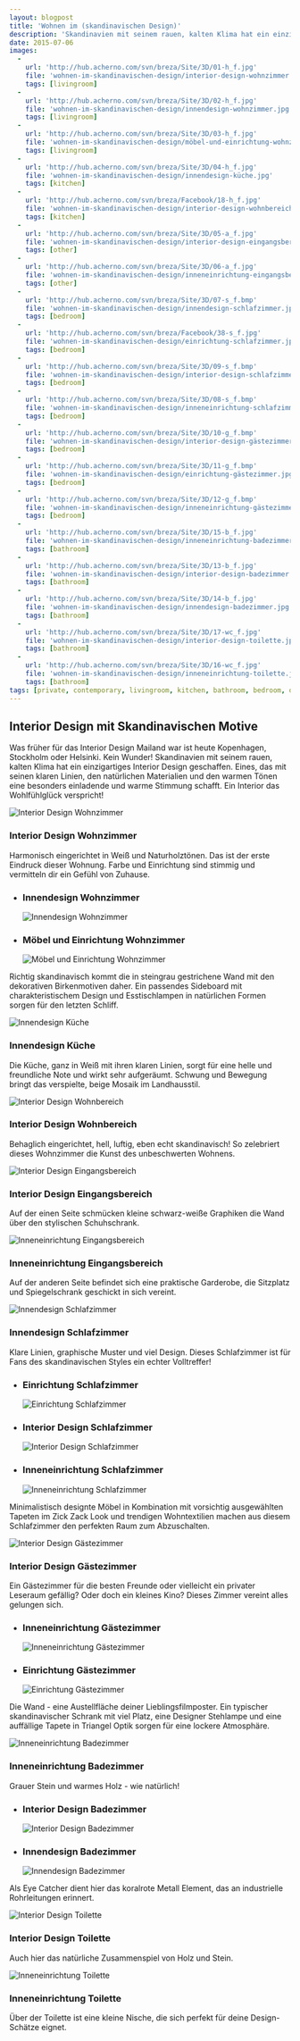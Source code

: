 ```yaml
---
layout: blogpost
title: 'Wohnen im (skandinavischen Design)'
description: 'Skandinavien mit seinem rauen, kalten Klima hat ein einzigartiges Interior Design geschaffen. Eines, das mit seinen klaren Linien, den natürlichen Materialien und den warmen Tönen eine besonders einladende und warme Stimmung schafft. Ein Interior das Wohlfühlglück verspricht!'
date: 2015-07-06
images:
  -
    url: 'http://hub.acherno.com/svn/breza/Site/3D/01-h_f.jpg'
    file: 'wohnen-im-skandinavischen-design/interior-design-wohnzimmer.jpg'
    tags: [livingroom]
  -
    url: 'http://hub.acherno.com/svn/breza/Site/3D/02-h_f.jpg'
    file: 'wohnen-im-skandinavischen-design/innendesign-wohnzimmer.jpg'
    tags: [livingroom]
  -
    url: 'http://hub.acherno.com/svn/breza/Site/3D/03-h_f.jpg'
    file: 'wohnen-im-skandinavischen-design/möbel-und-einrichtung-wohnzimmer.jpg'
    tags: [livingroom]
  -
    url: 'http://hub.acherno.com/svn/breza/Site/3D/04-h_f.jpg'
    file: 'wohnen-im-skandinavischen-design/innendesign-küche.jpg'
    tags: [kitchen]
  -
    url: 'http://hub.acherno.com/svn/breza/Facebook/18-h_f.jpg'
    file: 'wohnen-im-skandinavischen-design/interior-design-wohnbereich.jpg'
    tags: [kitchen]
  -
    url: 'http://hub.acherno.com/svn/breza/Site/3D/05-a_f.jpg'
    file: 'wohnen-im-skandinavischen-design/interior-design-eingangsbereich.jpg'
    tags: [other]
  -
    url: 'http://hub.acherno.com/svn/breza/Site/3D/06-a_f.jpg'
    file: 'wohnen-im-skandinavischen-design/inneneinrichtung-eingangsbereich.jpg'
    tags: [other]
  -
    url: 'http://hub.acherno.com/svn/breza/Site/3D/07-s_f.bmp'
    file: 'wohnen-im-skandinavischen-design/innendesign-schlafzimmer.jpg'
    tags: [bedroom]
  -
    url: 'http://hub.acherno.com/svn/breza/Facebook/38-s_f.jpg'
    file: 'wohnen-im-skandinavischen-design/einrichtung-schlafzimmer.jpg'
    tags: [bedroom]
  -
    url: 'http://hub.acherno.com/svn/breza/Site/3D/09-s_f.bmp'
    file: 'wohnen-im-skandinavischen-design/interior-design-schlafzimmer.jpg'
    tags: [bedroom]
  -
    url: 'http://hub.acherno.com/svn/breza/Site/3D/08-s_f.bmp'
    file: 'wohnen-im-skandinavischen-design/inneneinrichtung-schlafzimmer.jpg'
    tags: [bedroom]
  -
    url: 'http://hub.acherno.com/svn/breza/Site/3D/10-g_f.bmp'
    file: 'wohnen-im-skandinavischen-design/interior-design-gästezimmer.jpg'
    tags: [bedroom]
  -
    url: 'http://hub.acherno.com/svn/breza/Site/3D/11-g_f.bmp'
    file: 'wohnen-im-skandinavischen-design/einrichtung-gästezimmer.jpg'
    tags: [bedroom]
  -
    url: 'http://hub.acherno.com/svn/breza/Site/3D/12-g_f.bmp'
    file: 'wohnen-im-skandinavischen-design/inneneinrichtung-gästezimmer.jpg'
    tags: [bedroom]
  -
    url: 'http://hub.acherno.com/svn/breza/Site/3D/15-b_f.jpg'
    file: 'wohnen-im-skandinavischen-design/inneneinrichtung-badezimmer.jpg'
    tags: [bathroom]
  -
    url: 'http://hub.acherno.com/svn/breza/Site/3D/13-b_f.jpg'
    file: 'wohnen-im-skandinavischen-design/interior-design-badezimmer.jpg'
    tags: [bathroom]
  -
    url: 'http://hub.acherno.com/svn/breza/Site/3D/14-b_f.jpg'
    file: 'wohnen-im-skandinavischen-design/innendesign-badezimmer.jpg'
    tags: [bathroom]
  -
    url: 'http://hub.acherno.com/svn/breza/Site/3D/17-wc_f.jpg'
    file: 'wohnen-im-skandinavischen-design/interior-design-toilette.jpg'
    tags: [bathroom]
  -
    url: 'http://hub.acherno.com/svn/breza/Site/3D/16-wc_f.jpg'
    file: 'wohnen-im-skandinavischen-design/inneneinrichtung-toilette.jpg'
    tags: [bathroom]
tags: [private, contemporary, livingroom, kitchen, bathroom, bedroom, other]
---
```

## **Interior Design** mit Skandinavischen Motive
Was früher für das Interior Design Mailand war ist heute Kopenhagen, Stockholm oder Helsinki.  Kein Wunder! Skandinavien mit seinem rauen, kalten Klima hat ein einzigartiges Interior Design geschaffen. Eines, das mit seinen klaren Linien, den natürlichen Materialien und den warmen Tönen eine besonders einladende und warme Stimmung schafft. Ein Interior das Wohlfühlglück verspricht!

![Interior Design Wohnzimmer](wohnen-im-skandinavischen-design/interior-design-wohnzimmer.jpg)
### Interior Design **Wohnzimmer**

Harmonisch eingerichtet in Weiß und Naturholztönen.  Das ist der erste Eindruck dieser Wohnung. Farbe und Einrichtung sind stimmig und vermitteln dir ein Gefühl von Zuhause.

-   ### Innendesign **Wohnzimmer**
    ![Innendesign Wohnzimmer](wohnen-im-skandinavischen-design/innendesign-wohnzimmer.jpg)
-   ### Möbel und Einrichtung **Wohnzimmer**
    ![Möbel und Einrichtung Wohnzimmer](wohnen-im-skandinavischen-design/möbel-und-einrichtung-wohnzimmer.jpg)

Richtig skandinavisch kommt die in steingrau gestrichene Wand mit den dekorativen Birkenmotiven daher.  Ein passendes Sideboard mit charakteristischem Design und Esstischlampen in natürlichen Formen sorgen für den letzten Schliff.

![Innendesign Küche](wohnen-im-skandinavischen-design/innendesign-küche.jpg)
### Innendesign **Küche**

Die Küche, ganz in Weiß mit ihren klaren Linien, sorgt für eine helle und freundliche Note und wirkt sehr aufgeräumt. Schwung und Bewegung  bringt das verspielte, beige Mosaik im Landhausstil. 

![Interior Design Wohnbereich](wohnen-im-skandinavischen-design/interior-design-wohnbereich.jpg)
### Interior Design **Wohnbereich**

Behaglich eingerichtet, hell,  luftig, eben echt skandinavisch! So zelebriert dieses Wohnzimmer die Kunst des unbeschwerten Wohnens.

![Interior Design Eingangsbereich](wohnen-im-skandinavischen-design/interior-design-eingangsbereich.jpg)
### Interior Design **Eingangsbereich**

Auf der einen Seite schmücken kleine schwarz-weiße Graphiken die Wand über den stylischen Schuhschrank.

![Inneneinrichtung Eingangsbereich](wohnen-im-skandinavischen-design/inneneinrichtung-eingangsbereich.jpg)
### Inneneinrichtung **Eingangsbereich**

Auf der anderen Seite befindet sich eine praktische Garderobe, die Sitzplatz und Spiegelschrank geschickt in sich vereint.

![Innendesign Schlafzimmer](wohnen-im-skandinavischen-design/innendesign-schlafzimmer.jpg)
### Innendesign **Schlafzimmer**

Klare Linien, graphische Muster und viel Design. Dieses Schlafzimmer ist für Fans des skandinavischen Styles ein echter Volltreffer!

-   ### Einrichtung **Schlafzimmer**
    ![Einrichtung Schlafzimmer](wohnen-im-skandinavischen-design/einrichtung-schlafzimmer.jpg)
-   ### Interior Design **Schlafzimmer**
    ![Interior Design Schlafzimmer](wohnen-im-skandinavischen-design/interior-design-schlafzimmer.jpg)
-   ### Inneneinrichtung **Schlafzimmer**
    ![Inneneinrichtung Schlafzimmer](wohnen-im-skandinavischen-design/inneneinrichtung-schlafzimmer.jpg)

Minimalistisch designte Möbel in Kombination mit vorsichtig ausgewählten Tapeten im Zick Zack Look und trendigen Wohntextilien machen aus diesem Schlafzimmer den perfekten Raum zum Abzuschalten. 

![Interior Design Gästezimmer](wohnen-im-skandinavischen-design/interior-design-gästezimmer.jpg)
### Interior Design **Gästezimmer**

Ein Gästezimmer für die besten Freunde oder vielleicht ein privater Leseraum gefällig? Oder doch ein kleines Kino? Dieses Zimmer vereint alles gelungen sich.

-   ### Inneneinrichtung **Gästezimmer**
    ![Inneneinrichtung Gästezimmer](wohnen-im-skandinavischen-design/inneneinrichtung-gästezimmer.jpg)
-   ### Einrichtung **Gästezimmer**
    ![Einrichtung Gästezimmer](wohnen-im-skandinavischen-design/einrichtung-gästezimmer.jpg)

Die Wand - eine Austellfläche deiner Lieblingsfilmposter. Ein typischer skandinavischer Schrank mit viel Platz, eine Designer Stehlampe und eine auffällige Tapete in Triangel Optik sorgen für eine lockere Atmosphäre.

![Inneneinrichtung Badezimmer](wohnen-im-skandinavischen-design/inneneinrichtung-badezimmer.jpg)
### Inneneinrichtung **Badezimmer**

Grauer Stein und warmes Holz - wie natürlich!

-   ### Interior Design **Badezimmer**
    ![Interior Design Badezimmer](wohnen-im-skandinavischen-design/interior-design-badezimmer.jpg)
-   ### Innendesign **Badezimmer**
    ![Innendesign Badezimmer](wohnen-im-skandinavischen-design/innendesign-badezimmer.jpg)

Als Eye Catcher dient hier das koralrote Metall Element, das an industrielle Rohrleitungen erinnert.

![Interior Design Toilette](wohnen-im-skandinavischen-design/interior-design-toilette.jpg)
### Interior Design **Toilette**

Auch hier das natürliche Zusammenspiel von Holz und Stein.

![Inneneinrichtung Toilette](wohnen-im-skandinavischen-design/inneneinrichtung-toilette.jpg)
### Inneneinrichtung **Toilette**

Über der Toilette ist eine kleine Nische, die sich perfekt für deine Design-Schätze eignet.